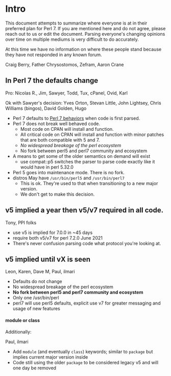 # Intro

This document attempts to summarize where everyone is at in their preferred plan for Perl 7. If you are mentioned here and do not agree, please reach out to us or edit the document. Parsing everyone's changing opinions over time on multiple mediums is very difficult to do accurately.

At this time we have no information on where these people stand because they have not responded in any known forum.

Craig Berry, Father Chrysostomos, Zefram, Aaron Crane

## In Perl 7 the defaults change


Pro: Nicolas R., Jim, Sawyer, Todd, Tux, cPanel, Ovid, Karl

Ok with Sawyer's decision: Yves Orton, Stevan Little, John Lightsey, Chris Williams (bingos), David Golden, Hugo

- Perl 7 defaults to [Perl 7 behaviors](Defaults-for-v7) when code is first parsed.
- Perl 7 does not break well behaved code.
    - Most code on CPAN will install and function.
    - All critical code on CPAN will  install and function with minor patches that are both compatible with 5 and 7.
    - *No widespread breakage of the perl ecosystem*
    - No fork between perl5 and perl7 community and ecosystem
- A means to get some of the older semantics on demand will exist
     - use compat::p5 switches the parser to parse code exactly like it would have in perl 5.32.0
- Perl 5 goes into maintenance mode. There is no fork.
- distros May have `/usr/bin/perl5` and `/usr/bin/perl7`
    - This is ok. They're used to that when transitioning to a new major version.
    - We don't get to make this decision.

## v5 implied a year then v5/v7 required in all code.

Tony, PPI folks

- use v5 is implied for 7.0.0 in ~45 days
- require both v5/v7 for perl 7.2.0 June 2021
- There's never confusion parsing code what protocol you're looking at.

## v5 implied until vX is seen

Leon, Karen, Dave M, Paul, ilmari

- Defaults do not change
- No widespread breakage of the perl ecosystem
- **No fork between perl5 and perl7 community and ecosystem**
- Only one /usr/bin/perl
- perl7 will use perl5 defaults, explicit use v7 for greater messaging and usage of new features

#### module or class

Additionally:

Paul, ilmari

- Add `module` (and eventually `class`) keywords; similar to `package` but implies current major version inside
- Code still using the older `package` to be considered legacy v5 and will one day be removed
